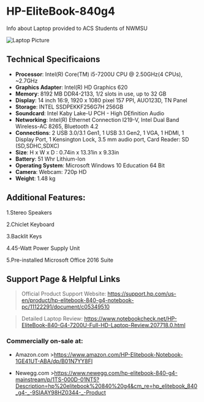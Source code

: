 # **HP-EliteBook-840g4**

Info about Laptop provided to ACS Students of NWMSU

![Laptop Picture](https://support.hp.com/doc-images/391/c05349578.jpg)

## **Technical Specificaions**

* **Processor**: Intel(R) Core(TM) i5-7200U CPU @ 2.50GHz(4 CPUs), ~2.7GHz
* **Graphics Adapter**: Intel(R) HD Graphics 620
* **Memory**: 8192 MB DDR4-2133, 1/2 slots in use, up to 32 GB
* **Display**: 14 inch 16:9, 1920 x 1080 pixel 157 PPI, AUO123D, TN Panel
* **Storage**: INTEL SSDPEKKF256G7H 256GB
* **Soundcard**: Intel Kaby Lake-U PCH - High DEfinition Audio
* **Networking**: Intel(R) Ethernet Connection I219-V, Intel Dual Band Wireless-AC 8265, Bluetooth 4.2
* **Connections**: 2 USB 3.0/3.1 Gen1, 1 USB 3.1 Gen2, 1 VGA, 1 HDMI, 1 Display Port, 1 Kensington Lock, 3.5 mm audio port, Card Reader: SD (SD,SDHC,SDXC)
* **Size**: H x W x D : 0.74in x 13.31in x 9.33in
* **Battery**: 51 Whr Lithium-Ion
* **Operating System**: Microsoft Windows 10 Education 64 Bit
* **Camera**: Webcam: 720p HD
* **Weight**: 1.48 kg

## **Additional Features:**
1.Stereo Speakers

2.Chiclet Keyboard

3.Backlit Keys

4.45-Watt Power Supply Unit

5.Pre-installed Microsoft Office 2016 Suite

## **Support Page & Helpful Links**
> Official Product Support Website: https://support.hp.com/us-en/product/hp-elitebook-840-g4-notebook-pc/11122291/document/c05349510

> Detailed Laptop Review: https://www.notebookcheck.net/HP-EliteBook-840-G4-7200U-Full-HD-Laptop-Review.207718.0.html

### Commercially on-sale at:
* Amazon.com >https://www.amazon.com/HP-Elitebook-Notebook-1GE41UT-ABA/dp/B01N7YY8FI

* Newegg.com >https://www.newegg.com/hp-elitebook-840-g4-mainstream/p/1TS-000D-01NT5?Description=hp%20elitebook%20840%20g4&cm_re=hp_elitebook_840_g4-_-9SIAAY98HZ0344-_-Product
